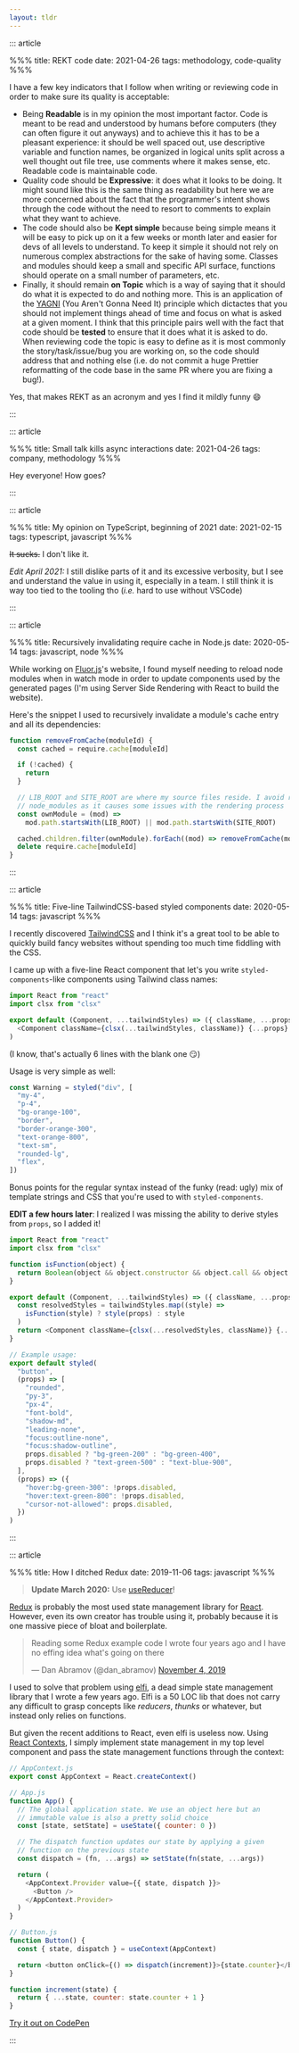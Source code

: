 ```yaml
---
layout: tldr
---
```


::: article

%%%
title: REKT code
date: 2021-04-26
tags: methodology, code-quality
%%%

I have a few key indicators that I follow when writing or reviewing code in order
to make sure its quality is acceptable:

- Being **Readable** is in my opinion the most important factor. Code is meant
  to be read and understood by humans before computers (they can often figure
  it out anyways) and to achieve this it has to be a pleasant experience: it
  should be well spaced out, use descriptive variable and function names, be
  organized in logical units split across a well thought out file tree, use
  comments where it makes sense, etc. Readable code is maintainable code.
- Quality code should be **Expressive**: it does what it looks to be doing. It
  might sound like this is the same thing as readability but here we are more
  concerned about the fact that the programmer's intent shows through the code
  without the need to resort to comments to explain what they want to achieve.
- The code should also be **Kept simple** because being simple means it will be
  easy to pick up on it a few weeks or month later and easier for devs of all
  levels to understand. To keep it simple it should not rely on numerous
  complex abstractions for the sake of having some. Classes and modules should
  keep a small and specific API surface, functions should operate on a small
  number of parameters, etc.
- Finally, it should remain **on Topic** which is a way of saying that it
  should do what it is expected to do and nothing more. This is an application
  of the [YAGNI][yagni] (You Aren't Gonna Need It) principle which dictactes
  that you should not implement things ahead of time and focus on what is asked
  at a given moment. I think that this principle pairs well with the fact that
  code should be **tested** to ensure that it does what it is asked to do. When
  reviewing code the topic is easy to define as it is most commonly the
  story/task/issue/bug you are working on, so the code should address that and
  nothing else (i.e. do not commit a huge Prettier reformatting of the code
  base in the same PR where you are fixing a bug!).

Yes, that makes REKT as an acronym and yes I find it mildly funny 😄

[yagni]: https://en.wikipedia.org/wiki/You_aren%27t_gonna_need_it

:::

::: article

%%%
title: Small talk kills async interactions
date: 2021-04-26
tags: company, methodology
%%%

Hey everyone! How goes?

:::

::: article

%%%
title: My opinion on TypeScript, beginning of 2021
date: 2021-02-15
tags: typescript, javascript
%%%

~~It sucks.~~ I don't like it.

_Edit April 2021:_ I still dislike parts of it and its excessive verbosity, but
I see and understand the value in using it, especially in a team. I still think
it is way too tied to the tooling tho (_i.e._ hard to use without VSCode)

:::

::: article

%%%
title: Recursively invalidating require cache in Node.js
date: 2020-05-14
tags: javascript, node
%%%

While working on [Fluor.js][fluor]'s website, I found myself needing to reload
node modules when in watch mode in order to update components used by the
generated pages (I'm using Server Side Rendering with React to build the
website).

Here's the snippet I used to recursively invalidate a module's cache entry and
all its dependencies:

```js
function removeFromCache(moduleId) {
  const cached = require.cache[moduleId]

  if (!cached) {
    return
  }

  // LIB_ROOT and SITE_ROOT are where my source files reside. I avoid reloading
  // node_modules as it causes some issues with the rendering process
  const ownModule = (mod) =>
    mod.path.startsWith(LIB_ROOT) || mod.path.startsWith(SITE_ROOT)

  cached.children.filter(ownModule).forEach((mod) => removeFromCache(mod.id))
  delete require.cache[moduleId]
}
```

:::

::: article

%%%
title: Five-line TailwindCSS-based styled components
date: 2020-05-14
tags: javascript
%%%

I recently discovered [TailwindCSS][tailwind] and I think it's a great tool to
be able to quickly build fancy websites without spending too much time fiddling
with the CSS.

I came up with a five-line React component that let's you write
`styled-components`-like components using Tailwind class names:

```js
import React from "react"
import clsx from "clsx"

export default (Component, ...tailwindStyles) => ({ className, ...props }) => (
  <Component className={clsx(...tailwindStyles, className)} {...props} />
)
```

(I know, that's actually 6 lines with the blank one 😏)

Usage is very simple as well:

```js
const Warning = styled("div", [
  "my-4",
  "p-4",
  "bg-orange-100",
  "border",
  "border-orange-300",
  "text-orange-800",
  "text-sm",
  "rounded-lg",
  "flex",
])
```

Bonus points for the regular syntax instead of the funky (read: ugly) mix of
template strings and CSS that you're used to with `styled-components`.

**EDIT a few hours later**: I realized I was missing the ability to derive
styles from `props`, so I added it!

```js
import React from "react"
import clsx from "clsx"

function isFunction(object) {
  return Boolean(object && object.constructor && object.call && object.apply)
}

export default (Component, ...tailwindStyles) => ({ className, ...props }) => {
  const resolvedStyles = tailwindStyles.map((style) =>
    isFunction(style) ? style(props) : style
  )
  return <Component className={clsx(...resolvedStyles, className)} {...props} />
}

// Example usage:
export default styled(
  "button",
  (props) => [
    "rounded",
    "py-3",
    "px-4",
    "font-bold",
    "shadow-md",
    "leading-none",
    "focus:outline-none",
    "focus:shadow-outline",
    props.disabled ? "bg-green-200" : "bg-green-400",
    props.disabled ? "text-green-500" : "text-blue-900",
  ],
  (props) => ({
    "hover:bg-green-300": !props.disabled,
    "hover:text-green-800": !props.disabled,
    "cursor-not-allowed": props.disabled,
  })
)
```

:::

::: article

%%%
title: How I ditched Redux
date: 2019-11-06
tags: javascript
%%%

<blockquote class="update">
<strong>Update March 2020:</strong> Use <a href="https://reactjs.org/docs/hooks-reference.html#usereducer">useReducer</a>!
</blockquote>

[Redux][redux] is probably the most used state management library for
[React][react]. However, even its own creator has trouble using it, probably
because it is one massive piece of bloat and boilerplate.

<blockquote class="twitter-tweet"><p lang="en" dir="ltr">Reading some Redux example code I wrote four years ago and I have no effing idea what&#39;s going on there</p>&mdash; Dan Abramov (@dan_abramov) <a href="https://twitter.com/dan_abramov/status/1191487232038883332?ref_src=twsrc%5Etfw">November 4, 2019</a></blockquote> <script async src="https://platform.twitter.com/widgets.js" charset="utf-8"></script>

I used to solve that problem using [elfi][elfi], a dead simple state management
library that I wrote a few years ago. Elfi is a 50 LOC lib that does not carry
any difficult to grasp concepts like _reducers_, _thunks_ or whatever, but
instead only relies on functions.

But given the recent additions to React, even elfi is useless now. Using [React
Contexts][react:contexts], I simply implement state management in my top level
component and pass the state management functions through the context:

```javascript
// AppContext.js
export const AppContext = React.createContext()

// App.js
function App() {
  // The global application state. We use an object here but an
  // immutable value is also a pretty solid choice
  const [state, setState] = useState({ counter: 0 })

  // The dispatch function updates our state by applying a given
  // function on the previous state
  const dispatch = (fn, ...args) => setState(fn(state, ...args))

  return (
    <AppContext.Provider value={{ state, dispatch }}>
      <Button />
    </AppContext.Provider>
  )
}

// Button.js
function Button() {
  const { state, dispatch } = useContext(AppContext)

  return <button onClick={() => dispatch(increment)}>{state.counter}</button>
}

function increment(state) {
  return { ...state, counter: state.counter + 1 }
}
```

[Try it out on CodePen](https://codepen.io/madx/pen/LYYmzqK)

:::

[elfi]: https://github.com/madx/elfi
[fluor]: https://fluorjs.github.io
[react:contexts]: https://reactjs.org/docs/context.html
[react]: https://reactjs.org/
[redux]: https://redux.js.org/
[tailwind]: https://tailwindcss.com/
